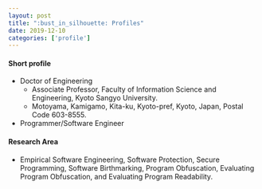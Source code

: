 ```yaml
---
layout: post
title: ":bust_in_silhouette: Profiles"
date: 2019-12-10
categories: ['profile']
---
```


#### Short profile

* Doctor of Engineering
    * Associate Professor, Faculty of Information Science and Engineering, Kyoto Sangyo University.
    * Motoyama, Kamigamo, Kita-ku, Kyoto-pref, Kyoto, Japan, Postal Code 603-8555.
* Programmer/Software Engineer


#### Research Area

* Empirical Software Engineering, Software Protection, Secure Programming, Software Birthmarking, Program Obfuscation, Evaluating Program Obfuscation, and Evaluating Program Readability.
